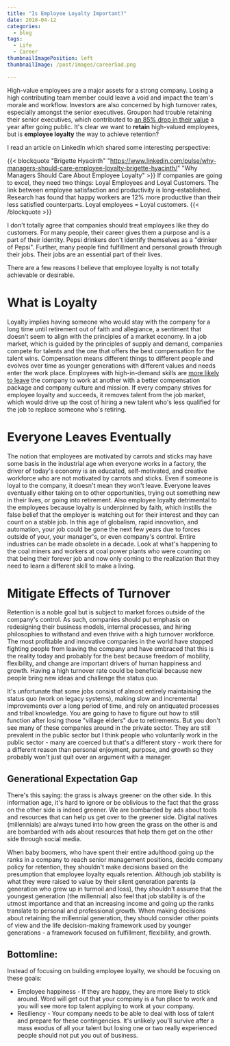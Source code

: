 ```yaml
---
title: "Is Employee Loyalty Important?"
date: 2018-04-12
categories:
  - blog
tags:
  - Life
  - Career
thumbnailImagePosition: left
thumbnailImage: /post/images/careerSad.png

---
```

High-value employees are a major assets for a strong company. Losing a high contributing team member could leave a void and impact the team's morale and workflow. Investors are also concerned by high turnover rates, especially amongst the senior executives. Groupon had trouble retaining their senior executives, which contributed to [an 85% drop in their value](https://www.youtube.com/watch?v=zeNQE3VBRnQ) a year after going public. It's clear we want to **retain** high-valued employees, but is **employee loyalty** the way to achieve retention?

<!--more-->

I read an article on LinkedIn which shared some interesting perspective:

{{< blockquote "Brigette Hyacinth" "https://www.linkedin.com/pulse/why-managers-should-care-employee-loyalty-brigette-hyacinth/" "Why Managers Should Care About Employee Loyalty" >}} If companies are going to excel, they need two things: Loyal Employees and Loyal Customers. The link between employee satisfaction and productivity is long-established. Research has found that happy workers are 12% more productive than their less satisfied counterparts. Loyal employees = Loyal customers. {{< /blockquote >}}


I don't totally agree that companies should treat employees like they do customers. For many people, their career gives them a purpose and is a part of their identity. Pepsi drinkers don't identify themselves as a "drinker of Pepsi". Further, many people find fulfillment and personal growth through their jobs. Their jobs are an essential part of their lives.

There are a few reasons I believe that employee loyalty is not totally achievable or desirable.  

# What is Loyalty
Loyalty implies having someone who would stay with the company for a long time until retirement out of faith and allegiance, a sentiment that doesn't seem to align with the principles of a market economy. In a job market, which is guided by the principles of supply and demand, companies compete for talents and the one that offers the best compensation for the talent wins. Compensation means different things to different people and evolves over time as younger generations with different values and needs enter the work place. Employees with high-in-demand skills are [more likely to leave](https://brobible.com/culture/article/how-long-employees-stay-tech-companies/) the company to work at another with a better compensation package and company culture and mission. If every company strives for employee loyalty and succeeds, it removes talent from the job market, which would drive up the cost of hiring a new talent who's less qualified for the job to replace someone who's retiring.

# Everyone Leaves Eventually
The notion that employees are motivated by carrots and sticks may have some basis in the industrial age when everyone works in a factory, the driver of today's economy is an educated, self-motivated, and creative workforce who are not motivated by carrots and sticks. Even if someone is loyal to the company, it doesn't mean they won't leave. Everyone leaves eventually either taking on to other opportunities, trying out something new in their lives, or going into retirement. Also employee loyalty detrimental to the employees because loyalty is underpinned by faith, which instills the false belief that the employer is watching out for their interest and they can count on a stable job. In this age of globalism, rapid innovation, and automation, your job could be gone the next few years due to forces outside of your, your manager's, or even company's control. Entire industries can be made obsolete in a decade. Look at what's happening to the coal miners and workers at coal power plants who were counting on that being their forever job and now only coming to the realization that they need to learn a different skill to make a living.

# Mitigate Effects of Turnover
Retention is a noble goal but is subject to market forces outside of the company's control. As such, companies should put emphasis on redesigning their business models, internal processes, and hiring philosophies to withstand and even thrive with a high turnover workforce. The most profitable and innovative companies in the world have stopped fighting people from leaving the company and have embraced that this is the reality today and probably for the best because freedom of mobility, flexibility, and change are important drivers of human happiness and growth. Having a high turnover rate could be beneficial because new people bring new ideas and challenge the status quo.

It's unfortunate that some jobs consist of almost entirely maintaining the status quo (work on legacy systems), making slow and incremental improvements over a long period of time, and rely on antiquated processes and tribal knowledge. You are going to have to figure out how to still function after losing those "village elders" due to retirements. But you don't see many of these companies around in the private sector. They are still prevalent in the public sector but I think people who voluntarily work in the public sector - many are coerced but that's a different story - work there for a different reason than personal enjoyment, purpose, and growth so they probably won't just quit over an argument with a manager.

## Generational Expectation Gap

There's this saying: the grass is always greener on the other side. In this information age, it's hard to ignore or be oblivious to the fact that the grass on the other side is indeed greener. We are bombarded by ads about tools and resources that can help us get over to the greener side. Digital natives (millennials) are always tuned into how green the grass on the other is and are bombarded with ads about resources that help them get on the other side through social media.

When baby boomers, who have spent their entire adulthood going up the ranks in a company to reach senior management positions, decide company policy for retention, they shouldn't make decisions based on the presumption that employee loyalty equals retention. Although job stability is what they were raised to value by their silent generation parents (a generation who grew up in turmoil and loss), they shouldn't assume that the youngest generation (the millennial) also feel that job stability is of the utmost importance and that an increasing income and going up the ranks translate to personal and professional growth. When making decisions about retaining the millennial generation, they should consider other points of view and the life decision-making framework used by younger generations - a framework focused on fulfillment, flexibility, and growth.

## Bottomline:

Instead of focusing on building employee loyalty, we should be focusing on these goals:

* Employee happiness - If they are happy, they are more likely to stick around. Word will get out that your company is a fun place to work and you will see more top talent applying to work at your company.
* Resiliency - Your company needs to be able to deal with loss of talent and prepare for these contingencies. It's unlikely you'll survive after a mass exodus of all your talent but losing one or two really experienced people should not put you out of business.
